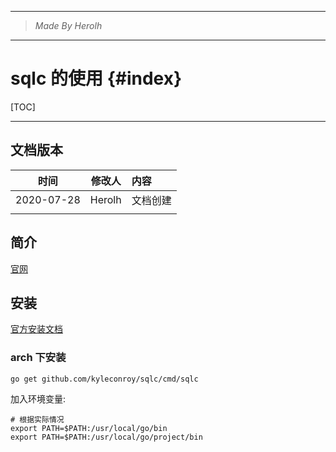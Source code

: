 ----------------------------------------------
> *Made By Herolh*
----------------------------------------------

# sqlc 的使用 {#index}

[TOC]



 







--------------------------------------------

## 文档版本

|    时间    | 修改人 | 内容     |
| :--------: | :----: | :------- |
| 2020-07-28 | Herolh | 文档创建 |
|            |        |          |



## 简介

[官网](https://sqlc.dev/)



## 安装

[官方安装文档](https://docs.sqlc.dev/en/latest/overview/install.html)



### arch 下安装

```shell
go get github.com/kyleconroy/sqlc/cmd/sqlc
```

加入环境变量:

```shell
# 根据实际情况
export PATH=$PATH:/usr/local/go/bin
export PATH=$PATH:/usr/local/go/project/bin
```



